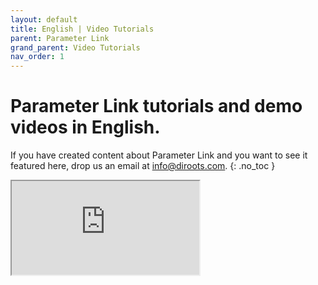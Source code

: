 ```yaml
---
layout: default
title: English | Video Tutorials
parent: Parameter Link
grand_parent: Video Tutorials
nav_order: 1
---
```


# Parameter Link tutorials and demo videos in English.
If you have created content about Parameter Link and you want to see it featured here, drop us an email at info@diroots.com.
{: .no_toc }

 <div class="di-iframe-container">
  <iframe
  title="DiStem | Parameter Link for Revit"
  class="di-responsive-iframe"
  src="https://www.youtube.com/embed/EH5N8jqGkhk">
  </iframe>
</div> 
